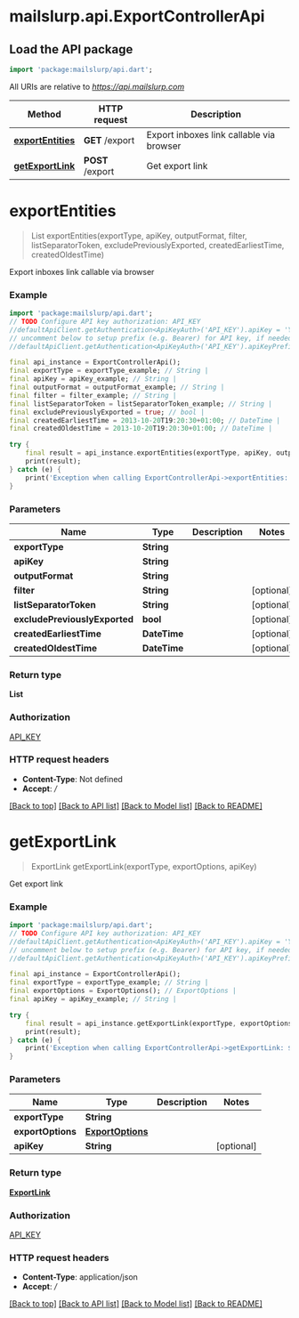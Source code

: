 # mailslurp.api.ExportControllerApi

## Load the API package
```dart
import 'package:mailslurp/api.dart';
```

All URIs are relative to *https://api.mailslurp.com*

Method | HTTP request | Description
------------- | ------------- | -------------
[**exportEntities**](ExportControllerApi#exportentities) | **GET** /export | Export inboxes link callable via browser
[**getExportLink**](ExportControllerApi#getexportlink) | **POST** /export | Get export link


# **exportEntities**
> List<String> exportEntities(exportType, apiKey, outputFormat, filter, listSeparatorToken, excludePreviouslyExported, createdEarliestTime, createdOldestTime)

Export inboxes link callable via browser

### Example
```dart
import 'package:mailslurp/api.dart';
// TODO Configure API key authorization: API_KEY
//defaultApiClient.getAuthentication<ApiKeyAuth>('API_KEY').apiKey = 'YOUR_API_KEY';
// uncomment below to setup prefix (e.g. Bearer) for API key, if needed
//defaultApiClient.getAuthentication<ApiKeyAuth>('API_KEY').apiKeyPrefix = 'Bearer';

final api_instance = ExportControllerApi();
final exportType = exportType_example; // String | 
final apiKey = apiKey_example; // String | 
final outputFormat = outputFormat_example; // String | 
final filter = filter_example; // String | 
final listSeparatorToken = listSeparatorToken_example; // String | 
final excludePreviouslyExported = true; // bool | 
final createdEarliestTime = 2013-10-20T19:20:30+01:00; // DateTime | 
final createdOldestTime = 2013-10-20T19:20:30+01:00; // DateTime | 

try {
    final result = api_instance.exportEntities(exportType, apiKey, outputFormat, filter, listSeparatorToken, excludePreviouslyExported, createdEarliestTime, createdOldestTime);
    print(result);
} catch (e) {
    print('Exception when calling ExportControllerApi->exportEntities: $e\n');
}
```

### Parameters

Name | Type | Description  | Notes
------------- | ------------- | ------------- | -------------
 **exportType** | **String**|  | 
 **apiKey** | **String**|  | 
 **outputFormat** | **String**|  | 
 **filter** | **String**|  | [optional] 
 **listSeparatorToken** | **String**|  | [optional] 
 **excludePreviouslyExported** | **bool**|  | [optional] 
 **createdEarliestTime** | **DateTime**|  | [optional] 
 **createdOldestTime** | **DateTime**|  | [optional] 

### Return type

**List<String>**

### Authorization

[API_KEY](../README#API_KEY)

### HTTP request headers

 - **Content-Type**: Not defined
 - **Accept**: */*

[[Back to top]](#) [[Back to API list]](../README#documentation-for-api-endpoints) [[Back to Model list]](../README#documentation-for-models) [[Back to README]](../README)

# **getExportLink**
> ExportLink getExportLink(exportType, exportOptions, apiKey)

Get export link

### Example
```dart
import 'package:mailslurp/api.dart';
// TODO Configure API key authorization: API_KEY
//defaultApiClient.getAuthentication<ApiKeyAuth>('API_KEY').apiKey = 'YOUR_API_KEY';
// uncomment below to setup prefix (e.g. Bearer) for API key, if needed
//defaultApiClient.getAuthentication<ApiKeyAuth>('API_KEY').apiKeyPrefix = 'Bearer';

final api_instance = ExportControllerApi();
final exportType = exportType_example; // String | 
final exportOptions = ExportOptions(); // ExportOptions | 
final apiKey = apiKey_example; // String | 

try {
    final result = api_instance.getExportLink(exportType, exportOptions, apiKey);
    print(result);
} catch (e) {
    print('Exception when calling ExportControllerApi->getExportLink: $e\n');
}
```

### Parameters

Name | Type | Description  | Notes
------------- | ------------- | ------------- | -------------
 **exportType** | **String**|  | 
 **exportOptions** | [**ExportOptions**](ExportOptions)|  | 
 **apiKey** | **String**|  | [optional] 

### Return type

[**ExportLink**](ExportLink)

### Authorization

[API_KEY](../README#API_KEY)

### HTTP request headers

 - **Content-Type**: application/json
 - **Accept**: */*

[[Back to top]](#) [[Back to API list]](../README#documentation-for-api-endpoints) [[Back to Model list]](../README#documentation-for-models) [[Back to README]](../README)


